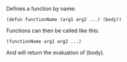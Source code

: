 Defines a function by name:

```
(defun functionName (arg1 arg2 ...) (body))
```

Functions can then be called like this:

```
(functionName arg1 arg2 ...)
```

And will return the evaluation of (body).